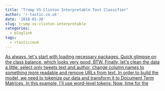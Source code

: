 ```yaml
---
title: "Trump VS Clinton Interpretable Text Classifier"
author: 'r-tastic.co.uk'
date: '2018-01-26'
slug: trump-vs-clinton-interpretable
categories:
  - bloglink
tags:
  - rtasticcouk
---
```


[As always, let's start with loading necessary packages. Quick glimpse on the class balance, which looks very good, BTW. Finally, let's clean the data a little: select only tweets text and author, change column names to something more readable and remove URLs from text. In order to build the model, we need to tokenize our data and transform it to Document Term Matrices. In this example, I'll use word-level tokens: Now, time for the<i class="fas fa-external-link-alt"></i>](https://r-tastic.co.uk/post/trump-vs-clinton-interpretable-text-classifier/)

